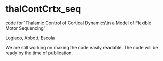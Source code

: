 # thalContCrtx_seq
code for 'Thalamic Control of Cortical Dynamics\\in a Model of Flexible Motor Sequencing'

Logiaco, Abbott, Escola

We are still working on making the code easily readable. The code will be ready by the time of publication.
